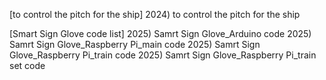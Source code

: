 [to control the pitch for the ship]
2024) to control the pitch for the ship

[Smart Sign Glove code list]
2025) Samrt Sign Glove_Arduino code
2025) Samrt Sign Glove_Raspberry Pi_main code
2025) Samrt Sign Glove_Raspberry Pi_train code
2025) Samrt Sign Glove_Raspberry Pi_train set code
